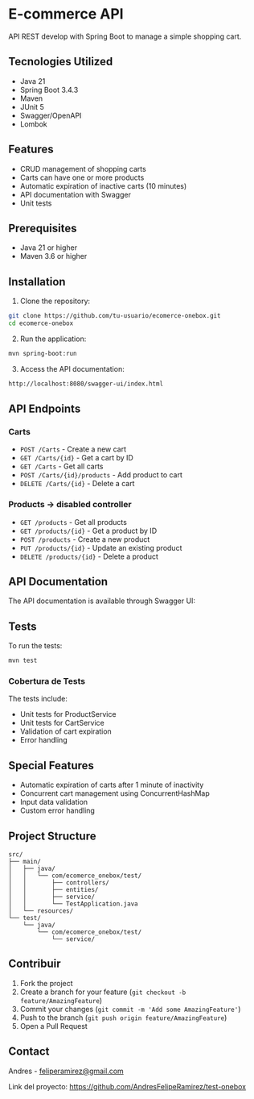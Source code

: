 # E-commerce API

API REST develop with Spring Boot to manage a simple shopping cart.

## Tecnologies Utilized

- Java 21
- Spring Boot 3.4.3
- Maven
- JUnit 5
- Swagger/OpenAPI
- Lombok

## Features

- CRUD management of shopping carts
- Carts can have one or more products
- Automatic expiration of inactive carts (10 minutes)
- API documentation with Swagger
- Unit tests

## Prerequisites

- Java 21 or higher
- Maven 3.6 or higher

## Installation

1. Clone the repository:

```bash
git clone https://github.com/tu-usuario/ecomerce-onebox.git
cd ecomerce-onebox
```

2. Run the application:

```bash
mvn spring-boot:run
```

3. Access the API documentation:

```bash
http://localhost:8080/swagger-ui/index.html
```

## API Endpoints

### Carts

- `POST /Carts` - Create a new cart
- `GET /Carts/{id}` - Get a cart by ID
- `GET /Carts` - Get all carts
- `POST /Carts/{id}/products` - Add product to cart
- `DELETE /Carts/{id}` - Delete a cart

### Products -> disabled controller

- `GET /products` - Get all products
- `GET /products/{id}` - Get a product by ID
- `POST /products` - Create a new product
- `PUT /products/{id}` - Update an existing product
- `DELETE /products/{id}` - Delete a product

## API Documentation

The API documentation is available through Swagger UI:

## Tests

To run the tests:
```bash
mvn test
```

### Cobertura de Tests

The tests include:
- Unit tests for ProductService
- Unit tests for CartService
- Validation of cart expiration
- Error handling

## Special Features

- Automatic expiration of carts after 1 minute of inactivity
- Concurrent cart management using ConcurrentHashMap
- Input data validation
- Custom error handling

## Project Structure

```
src/
├── main/
│   ├── java/
│   │   └── com/ecomerce_onebox/test/
│   │       ├── controllers/
│   │       ├── entities/
│   │       ├── service/
│   │       └── TestApplication.java
│   └── resources/
└── test/
    └── java/
        └── com/ecomerce_onebox/test/
            └── service/
```

## Contribuir

1. Fork the project
2. Create a branch for your feature (`git checkout -b feature/AmazingFeature`)
3. Commit your changes (`git commit -m 'Add some AmazingFeature'`)
4. Push to the branch (`git push origin feature/AmazingFeature`)
5. Open a Pull Request

## Contact

Andres - feliperamirez@gmail.com

Link del proyecto: https://github.com/AndresFelipeRamirez/test-onebox
